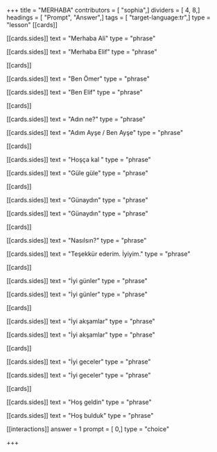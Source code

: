 +++
title = "MERHABA"
contributors = [ "sophia",]
dividers = [ 4, 8,]
headings = [ "Prompt", "Answer",]
tags = [ "target-language:tr",]
type = "lesson"
[[cards]]

[[cards.sides]]
text = "Merhaba Ali"
type = "phrase"

[[cards.sides]]
text = "Merhaba Elif"
type = "phrase"

[[cards]]

[[cards.sides]]
text = "Ben Ömer"
type = "phrase"

[[cards.sides]]
text = "Ben Elif"
type = "phrase"

[[cards]]

[[cards.sides]]
text = "Adın ne?"
type = "phrase"

[[cards.sides]]
text = "Adım Ayşe / Ben Ayşe"
type = "phrase"

[[cards]]

[[cards.sides]]
text = "Hoşça kal "
type = "phrase"

[[cards.sides]]
text = "Güle güle"
type = "phrase"

[[cards]]

[[cards.sides]]
text = "Günaydın"
type = "phrase"

[[cards.sides]]
text = "Günaydın"
type = "phrase"

[[cards]]

[[cards.sides]]
text = "Nasılsın?"
type = "phrase"

[[cards.sides]]
text = "Teşekkür ederim. İyiyim."
type = "phrase"

[[cards]]

[[cards.sides]]
text = "İyi günler"
type = "phrase"

[[cards.sides]]
text = "İyi günler"
type = "phrase"

[[cards]]

[[cards.sides]]
text = "İyi akşamlar"
type = "phrase"

[[cards.sides]]
text = "İyi akşamlar"
type = "phrase"

[[cards]]

[[cards.sides]]
text = "İyi geceler"
type = "phrase"

[[cards.sides]]
text = "İyi geceler"
type = "phrase"

[[cards]]

[[cards.sides]]
text = "Hoş geldin"
type = "phrase"

[[cards.sides]]
text = "Hoş bulduk"
type = "phrase"

[[interactions]]
answer = 1
prompt = [ 0,]
type = "choice"

+++
